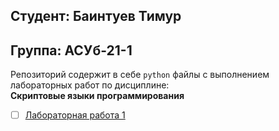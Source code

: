 ## Студент: Баинтуев Тимур
## Группа: АСУб-21-1

Репозиторий содержит в себе `python` файлы с выполнением лабораторных работ по дисциплине:  
**Скриптовые языки программирования**  

- [ ] [Лабораторная работа 1][1]

[1]: https://github.com/Diler22SS/Scripting-programming-languages/blob/main/lab%201%20requests/main.py
